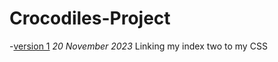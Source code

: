 # Crocodiles-Project
-[version 1](https://c10duck.github.io/Crocodiles-Project/index-two.html)
*20 November 2023*
Linking my index two to my CSS

